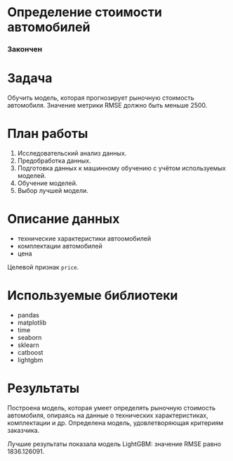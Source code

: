 # Определение стоимости автомобилей
### Закончен

# Задача

Обучить модель, которая прогнозирует рыночную стоимость автомобиля. Значение метрики RMSE должно быть меньше 2500.

# План работы

1. Исследовательский анализ данных.
2. Предобработка данных.
3. Подготовка данных к машинному обучению с учётом используемых моделей.
4. Обучение моделей.
5. Выбор лучшей модели.

# Описание данных

- технические характеристики автоомобилей
- комплектации автомобилей
- цена

Целевой признак `price`. 

# Используемые библиотеки

- pandas
- matplotlib
- time
- seaborn
- sklearn
- catboost
- lightgbm

# Результаты 

Построена модель, которая умеет определять рыночную стоимость автомобиля, опираясь на данные о технических характеристиках, комплектации и др. Определена модель, удовлетворяющая критериям заказчика.

Лучшие результаты показала модель LightGBM: значение RMSE равно 1836.126091.

